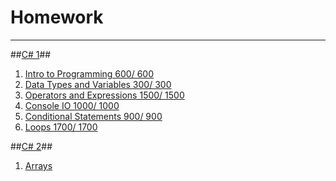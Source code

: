 # Homework
---
##[C# 1](https://github.com/shakuu/Homework/tree/master/1.%20CSharp1)##
  1. [Intro to Programming 600/ 600](https://github.com/shakuu/Homework/tree/master/1.%20CSharp1/1.%20Intro-Programming-Homework)
  2. [Data Types and Variables 300/ 300 ](https://github.com/shakuu/Homework/tree/master/1.%20CSharp1/2.%20Data-Types-and-Variables)
  3. [Operators and Expressions 1500/ 1500](https://github.com/shakuu/Homework/tree/master/1.%20CSharp1/3.%20Homework-Operators-and-Expressions)
  4. [Console IO 1000/ 1000](https://github.com/shakuu/Homework/tree/master/1.%20CSharp1/4.%20ConsoleIO)
  5. [Conditional Statements 900/ 900](https://github.com/shakuu/Homework/tree/master/1.%20CSharp1/5.%20Conditional-Statements) 
  5. [Loops 1700/ 1700](https://github.com/shakuu/Homework/tree/master/1.%20CSharp1/6.%20Loops)
  
##[C# 2](https://github.com/shakuu/Homework/tree/master/3.%20CSharp2)##
  1. [Arrays](https://github.com/shakuu/Homework/tree/master/3.%20CSharp2/1-Arrays)
